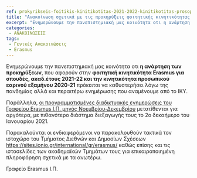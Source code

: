 ```yaml
---
ref: prokyrikseis-foitikis-kinitikotitas-2021-2022-kinitikotitas-prosopikou-2021-2022
title: "Ανακοίνωση σχετικά με τις προκηρύξεις φοιτητικής κινητικότητας 2021-2022 & κινητικότητας προσωπικού 2020-2021"
excerpt: "Ενημερώνουμε την πανεπιστημιακή μας κοινότητα οτι η ανάρτηση των προκηρύξεων, που αφορούν στην φοιτητική κινητικότητα Erasmus για σπουδές, ακαδ.έτους 2021-22 και την κινητικότητα προσωπικού εαρινού εξαμήνου 2020-21 πρόκειται να καθυστερήσει λόγω της πανδημίας αλλά και περαιτέρω ενημέρωσης που αναμένουμε από το ΙΚΥ."
categories:
 - ΑΝΑΚΟΙΝΩΣΕΙΣ
tags:
 - Γενικές Ανακοινώσεις
 - Erasmus
---
```


Ενημερώνουμε την πανεπιστημιακή μας κοινότητα οτι **η ανάρτηση των προκηρύξεων**, που αφορούν στην **φοιτητική κινητικότητα Erasmus για σπουδές, ακαδ.έτους 2021-22 και την κινητικότητα προσωπικού εαρινού εξαμήνου 2020-21** πρόκειται να καθυστερήσει λόγω της πανδημίας αλλά και περαιτέρω ενημέρωσης που αναμένουμε από το ΙΚΥ.
 
Παράλληλα, <ins>οι προγραμματισμένες διαδικτυακές ενημερώσεις του Γραφείου Erasmus Ι.Π. μηνός Νοεμβρίου-Δεκεμβρίου</ins> μετατίθενται για αργότερα, με πιθανότερο διάστημα διεξαγωγής τους το 2ο δεκαήμερο του Ιανουαρίου 2021.
 
Παρακαλούνται οι ενδιαφερόμενοι να παρακολουθούν τακτικά τον ιστοχώρο του Τμήματος Διεθνών και Δημοσίων Σχέσεων https://sites.ionio.gr/international/gr/erasmus/ καθώς επίσης και τις ιστοσελίδες των ακαδημαϊκών Τμημάτων τους για επικαιροποιημένη πληροφόρηση σχετικά με τα ανωτέρω.
 
Γραφείο Erasmus Ι.Π.
